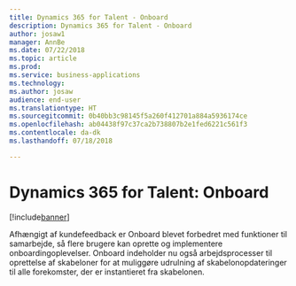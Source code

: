 ```yaml
---
title: Dynamics 365 for Talent - Onboard
description: Dynamics 365 for Talent - Onboard
author: josaw1
manager: AnnBe
ms.date: 07/22/2018
ms.topic: article
ms.prod: 
ms.service: business-applications
ms.technology: 
ms.author: josaw
audience: end-user
ms.translationtype: HT
ms.sourcegitcommit: 0b40bb3c98145f5a260f412701a884a5936174ce
ms.openlocfilehash: ab04438f97c37ca2b738807b2e1fed6221c561f3
ms.contentlocale: da-dk
ms.lasthandoff: 07/18/2018

---
```


#  <a name="dynamics-365-for-talent-onboard"></a>Dynamics 365 for Talent: Onboard

[!include[banner](../../../includes/banner.md)]

Afhængigt af kundefeedback er Onboard blevet forbedret med funktioner til samarbejde, så flere brugere kan oprette og implementere onboardingoplevelser. Onboard indeholder nu også arbejdsprocesser til oprettelse af skabeloner for at muliggøre udrulning af skabelonopdateringer til alle forekomster, der er instantieret fra skabelonen.

